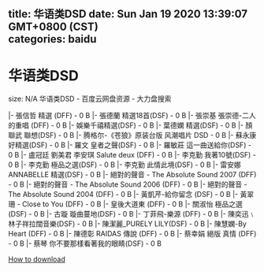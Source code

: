 
title: 华语类DSD
date: Sun Jan 19 2020 13:39:07 GMT+0800 (CST)    
categories: baidu
---

# 华语类DSD
size: N/A
 华语类DSD - 百度云网盘资源 - 大力盘搜索
 
|- 張信哲 精選 (DFF) - 0 B
|- 張德蘭 精選18首(DSF) - 0 B
|- 張崇基 張崇德-二人的重唱 (DFF) - 0 B
|- 娛樂千禧精選(DSF) - 0 B
|- 葉德嫻 精選(DSF) - 0 B
|- 顏聯武 聯想(DSF) - 0 B
|- 腾格尔-《苍狼》原装台版 风潮唱片 DSD - 0 B
|- 蘇永康好精選(DSF) - 0 B
|- 羅文 皇者之聲(DSF) - 0 B
|- 羅敏莊  這一曲送給你(DSF) - 0 B
|- 盧冠廷 劉美君 李安琪 Salute deux (DFF) - 0 B
|- 李克勤 我著10號(DSF) - 0 B
|- 李克勤 極品之選(DSF) - 0 B
|- 李克勤 此情此境(DSF) - 0 B
|- 雷安娜 ANNABELLE 精選(DSF) - 0 B
|- 絕對的聲音 - The Absolute Sound 2007 (DFF) - 0 B
|- 絕對的聲音 - The Absolute Sound 2006 (DFF) - 0 B
|- 絕對的聲音 - The Absolute Sound 2004 (DFF) - 0 B
|- 黃凱芹-給你留念 (DSF) - 0 B
|- 黃翠珊 - Close to You (DFF) - 0 B
|- 皇後大道東 (DFF) - 0 B
|- 關淑怡 極品之選(DSF) - 0 B
|- 古璇 璇曲蔓地(DSF) - 0 B
|- 丁菲飛-樂源 (DFF) - 0 B
|- 陳奕迅﹨林子祥拉闊音樂(DSF) - 0 B
|- 陳潔麗_PURELY LILY(DSF) - 0 B
|- 陳慧嫻-By Heart (DFF) - 0 B
|- 陳德彰 RAIDAS 傳說 (DFF) - 0 B
|- 蔡幸娟 絕版 真情 (DFF) - 0 B
|- 蔡琴 你不要那樣看著我的眼睛(DSF) - 0 B

[How to download](https://bpcam.bemobtrk.com/go/2ceec3aa-1ca2-46d6-b9ff-aaa5c184517c?jno=3443)